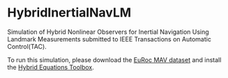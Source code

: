 # HybridInertialNavLM

Simulation of Hybrid Nonlinear Observers for Inertial Navigation Using Landmark Measurements submitted to IEEE Transactions on Automatic Control(TAC).

To run this simulation, please download the [EuRoc MAV dataset](https://projects.asl.ethz.ch/datasets/doku.php?id=kmavvisualinertialdatasets) and install the [Hybrid Equations Toolbox]( https://www.mathworks.com/matlabcentral/fileexchange/41372-hybrid-equations-toolbox-v2-04).
